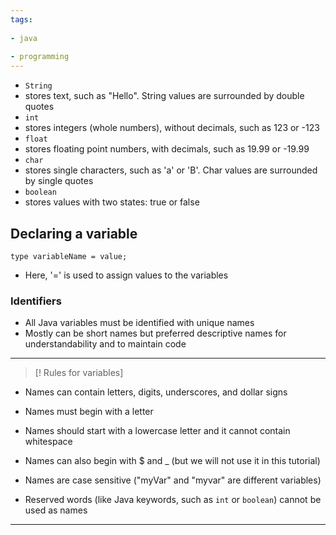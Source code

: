 ```yaml
---
tags:
  
- java
  
- programming
---
```

- `String` 
- stores text, such as "Hello". String values are surrounded by double quotes
- `int` 
- stores integers (whole numbers), without decimals, such as 123 or -123
- `float` 
- stores floating point numbers, with decimals, such as 19.99 or -19.99
- `char` 
- stores single characters, such as 'a' or 'B'. Char values are surrounded by single quotes
- `boolean` 
- stores values with two states: true or false

## Declaring a variable

`type variableName = value;`

- Here, '=' is used to assign values to the variables

### Identifiers

- All Java variables must be identified with unique names
- Mostly can be short names but preferred descriptive names for understandability and to maintain code



---
>[! Rules for variables]
>
- Names can contain letters, digits, underscores, and dollar signs
>
- Names must begin with a letter
>
- Names should start with a lowercase letter and it cannot contain whitespace
>
- Names can also begin with $ and _ (but we will not use it in this tutorial)
>
- Names are case sensitive ("myVar" and "myvar" are different variables)
>
- Reserved words (like Java keywords, such as `int` or `boolean`) cannot be used as names


---

